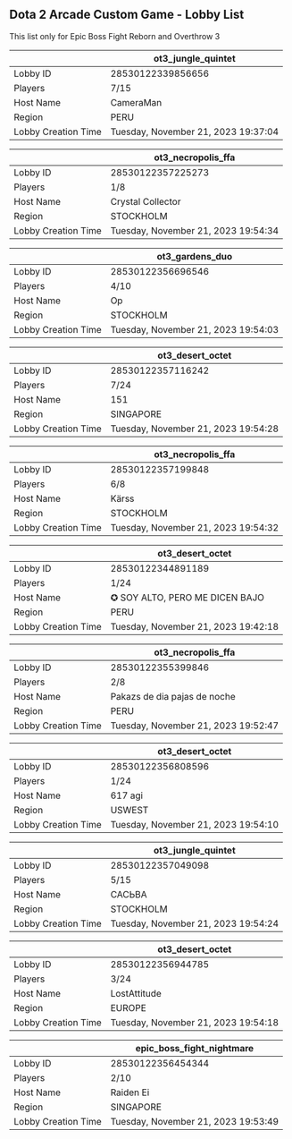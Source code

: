 ## Dota 2 Arcade Custom Game - Lobby List

This list only for Epic Boss Fight Reborn and Overthrow 3

|  | ot3_jungle_quintet |
| ------ | ------ |
| Lobby ID | 28530122339856656 |
| Players | 7/15 |
| Host Name | CameraMan |
| Region | PERU |
| Lobby Creation Time | Tuesday, November 21, 2023 19:37:04 |


|  | ot3_necropolis_ffa |
| ------ | ------ |
| Lobby ID | 28530122357225273 |
| Players | 1/8 |
| Host Name | Crystal Collector |
| Region | STOCKHOLM |
| Lobby Creation Time | Tuesday, November 21, 2023 19:54:34 |


|  | ot3_gardens_duo |
| ------ | ------ |
| Lobby ID | 28530122356696546 |
| Players | 4/10 |
| Host Name | Op |
| Region | STOCKHOLM |
| Lobby Creation Time | Tuesday, November 21, 2023 19:54:03 |


|  | ot3_desert_octet |
| ------ | ------ |
| Lobby ID | 28530122357116242 |
| Players | 7/24 |
| Host Name | 151 |
| Region | SINGAPORE |
| Lobby Creation Time | Tuesday, November 21, 2023 19:54:28 |


|  | ot3_necropolis_ffa |
| ------ | ------ |
| Lobby ID | 28530122357199848 |
| Players | 6/8 |
| Host Name | Kärss |
| Region | STOCKHOLM |
| Lobby Creation Time | Tuesday, November 21, 2023 19:54:32 |


|  | ot3_desert_octet |
| ------ | ------ |
| Lobby ID | 28530122344891189 |
| Players | 1/24 |
| Host Name | ✪ SOY ALTO, PERO ME DICEN BAJO |
| Region | PERU |
| Lobby Creation Time | Tuesday, November 21, 2023 19:42:18 |


|  | ot3_necropolis_ffa |
| ------ | ------ |
| Lobby ID | 28530122355399846 |
| Players | 2/8 |
| Host Name | Pakazs de dia pajas de noche |
| Region | PERU |
| Lobby Creation Time | Tuesday, November 21, 2023 19:52:47 |


|  | ot3_desert_octet |
| ------ | ------ |
| Lobby ID | 28530122356808596 |
| Players | 1/24 |
| Host Name | 617 agi |
| Region | USWEST |
| Lobby Creation Time | Tuesday, November 21, 2023 19:54:10 |


|  | ot3_jungle_quintet |
| ------ | ------ |
| Lobby ID | 28530122357049098 |
| Players | 5/15 |
| Host Name | САСЬВА |
| Region | STOCKHOLM |
| Lobby Creation Time | Tuesday, November 21, 2023 19:54:24 |


|  | ot3_desert_octet |
| ------ | ------ |
| Lobby ID | 28530122356944785 |
| Players | 3/24 |
| Host Name | LostAttitude |
| Region | EUROPE |
| Lobby Creation Time | Tuesday, November 21, 2023 19:54:18 |


|  | epic_boss_fight_nightmare |
| ------ | ------ |
| Lobby ID | 28530122356454344 |
| Players | 2/10 |
| Host Name | Raiden Ei |
| Region | SINGAPORE |
| Lobby Creation Time | Tuesday, November 21, 2023 19:53:49 |


